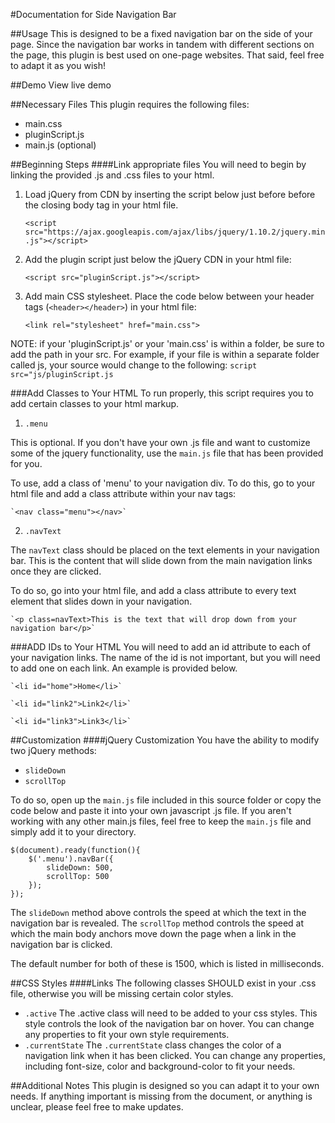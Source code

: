 #Documentation for Side Navigation Bar

##Usage
This is designed to be a fixed navigation bar on the side of your page. Since the navigation bar works in tandem with different sections on the page, this plugin is best used on one-page websites. That said, feel free to adapt it as you wish!

##Demo
View live demo

##Necessary Files
This plugin requires the following files:

* main.css
* pluginScript.js
* main.js (optional)

##Beginning Steps
####Link appropriate files
You will need to begin by linking the provided .js and .css files to your html.

1. Load jQuery from CDN by inserting the script below just before before the closing body tag in your html file.

	```<script src="https://ajax.googleapis.com/ajax/libs/jquery/1.10.2/jquery.min.js"></script>```

2. Add the plugin script just below the jQuery CDN in your html file:

	```<script src="pluginScript.js"></script>```

3. Add main CSS stylesheet. Place the code below between your header tags (`<header></header>`) in your html file:

	```<link rel="stylesheet" href="main.css">```

NOTE: if your 'pluginScript.js' or your 'main.css' is within a folder, be sure to add the path in your src. For example, if your file is within a separate folder called js, your source would change to the following: ```script src="js/pluginScript.js```

###Add Classes to Your HTML
To run properly, this script requires you to add certain classes to your html markup.

1. `.menu`

This is optional. If you don't have your own .js file and want to customize some of the jquery functionality, use the `main.js`  file that has been provided for you. 

To use, add a class of 'menu' to your navigation div. To do this, go to your html file and add a class attribute within your nav tags:

	`<nav class="menu"></nav>`

2. `.navText`

The `navText` class should be placed on the text elements in your navigation bar. This is the content that will slide down from the main navigation links once they are clicked.

To do so, go into your html file, and add a class attribute to every text element that slides down in your navigation.

	`<p class=navText>This is the text that will drop down from your navigation bar</p>`

###ADD IDs to Your HTML	
You will need to add an id attribute to each of your navigation links. The name of the id is not important, but you will need to add one on each link. An example is provided below.

	`<li id="home">Home</li>`

	`<li id="link2">Link2</li>`

	`<li id="link3">Link3</li>`

##Customization
####jQuery Customization
You have the ability to modify two jQuery methods:
* ```slideDown```
* ```scrollTop```

To do so, open up the ```main.js``` file included in this source folder or copy the code below and paste it into your own javascript .js file. If you aren't working with any other main.js files, feel free to keep the ```main.js``` file and simply add it to your directory. 

	
	$(document).ready(function(){
		$('.menu').navBar({
			slideDown: 500,
			scrollTop: 500
		});
	});
	

The ```slideDown``` method above controls the speed at which the text in the navigation bar is revealed.
The ```scrollTop``` method controls the speed at which the main body anchors move down the page when a link in the navigation bar is clicked.

The default number for both of these is 1500, which is listed in milliseconds.

##CSS Styles
####Links
The following classes SHOULD exist in your .css file, otherwise you will be missing certain color styles.
* ```.active```
The .active class will need to be added to your css styles. This style controls the look of the navigation bar on hover. You can change any properties to fit your own style requirements.
* ```.currentState```
The ```.currentState``` class changes the color of a navigation link when it has been clicked. You can change any properties, including font-size, color and background-color to fit your needs.

##Additional Notes
This plugin is designed so you can adapt it to your own needs. If anything important is missing from the document, or anything is unclear, please feel free to make updates.
